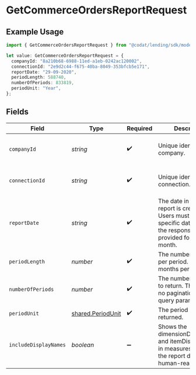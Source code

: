 # GetCommerceOrdersReportRequest

## Example Usage

```typescript
import { GetCommerceOrdersReportRequest } from "@codat/lending/sdk/models/operations";

let value: GetCommerceOrdersReportRequest = {
  companyId: "8a210b68-6988-11ed-a1eb-0242ac120002",
  connectionId: "2e9d2c44-f675-40ba-8049-353bfcb5e171",
  reportDate: "29-09-2020",
  periodLength: 588740,
  numberOfPeriods: 833819,
  periodUnit: "Year",
};
```

## Fields

| Field                                                                                                                                        | Type                                                                                                                                         | Required                                                                                                                                     | Description                                                                                                                                  | Example                                                                                                                                      |
| -------------------------------------------------------------------------------------------------------------------------------------------- | -------------------------------------------------------------------------------------------------------------------------------------------- | -------------------------------------------------------------------------------------------------------------------------------------------- | -------------------------------------------------------------------------------------------------------------------------------------------- | -------------------------------------------------------------------------------------------------------------------------------------------- |
| `companyId`                                                                                                                                  | *string*                                                                                                                                     | :heavy_check_mark:                                                                                                                           | Unique identifier for a company.                                                                                                             | 8a210b68-6988-11ed-a1eb-0242ac120002                                                                                                         |
| `connectionId`                                                                                                                               | *string*                                                                                                                                     | :heavy_check_mark:                                                                                                                           | Unique identifier for a connection.                                                                                                          | 2e9d2c44-f675-40ba-8049-353bfcb5e171                                                                                                         |
| `reportDate`                                                                                                                                 | *string*                                                                                                                                     | :heavy_check_mark:                                                                                                                           | The date in which the report is created up to. Users must specify a specific date, however the response will be provided for the full month. | 29-09-2020                                                                                                                                   |
| `periodLength`                                                                                                                               | *number*                                                                                                                                     | :heavy_check_mark:                                                                                                                           | The number of months per period. E.g. 2 = 2 months per period.                                                                               |                                                                                                                                              |
| `numberOfPeriods`                                                                                                                            | *number*                                                                                                                                     | :heavy_check_mark:                                                                                                                           | The number of periods to return. There will be no pagination as a query parameter.                                                           |                                                                                                                                              |
| `periodUnit`                                                                                                                                 | [shared.PeriodUnit](../../../sdk/models/shared/periodunit.md)                                                                                | :heavy_check_mark:                                                                                                                           | The period unit of time returned.                                                                                                            |                                                                                                                                              |
| `includeDisplayNames`                                                                                                                        | *boolean*                                                                                                                                    | :heavy_minus_sign:                                                                                                                           | Shows the dimensionDisplayName and itemDisplayName in measures to make the report data human-readable.                                       |                                                                                                                                              |